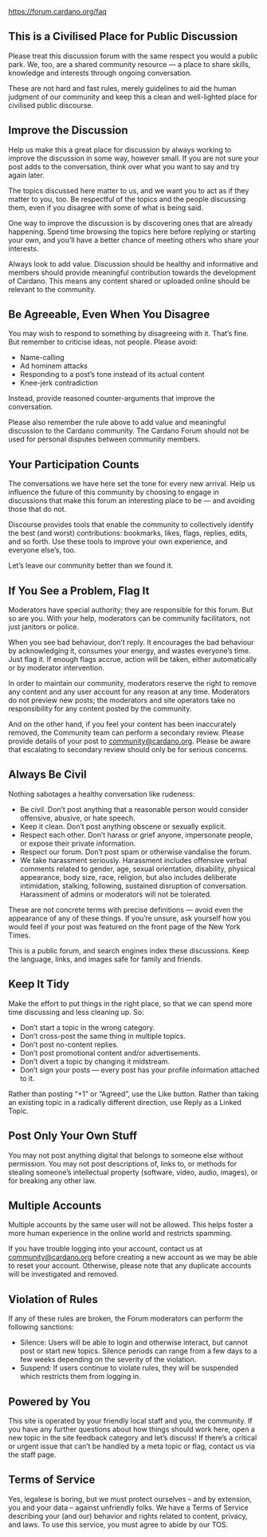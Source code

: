 https://forum.cardano.org/faq

## This is a Civilised Place for Public Discussion

Please treat this discussion forum with the same respect you would a public park. We, too, are a shared community resource — a place to share skills, knowledge and interests through ongoing conversation.

These are not hard and fast rules, merely guidelines to aid the human judgment of our community and keep this a clean and well-lighted place for civilised public discourse.

## Improve the Discussion

Help us make this a great place for discussion by always working to improve the discussion in some way, however small. If you are not sure your post adds to the conversation, think over what you want to say and try again later.

The topics discussed here matter to us, and we want you to act as if they matter to you, too. Be respectful of the topics and the people discussing them, even if you disagree with some of what is being said.

One way to improve the discussion is by discovering ones that are already happening. Spend time browsing the topics here before replying or starting your own, and you’ll have a better chance of meeting others who share your interests.

Always look to add value. Discussion should be healthy and informative and members should provide meaningful contribution towards the development of Cardano. This means any content shared or uploaded online should be relevant to the community.

## Be Agreeable, Even When You Disagree

You may wish to respond to something by disagreeing with it. That’s fine. But remember to criticise ideas, not people. Please avoid:

- Name-calling
- Ad hominem attacks
- Responding to a post’s tone instead of its actual content
- Knee-jerk contradiction

Instead, provide reasoned counter-arguments that improve the conversation.

Please also remember the rule above to add value and meaningful discussion to the Cardano community. The Cardano Forum should not be used for personal disputes between community members.

## Your Participation Counts

The conversations we have here set the tone for every new arrival. Help us influence the future of this community by choosing to engage in discussions that make this forum an interesting place to be — and avoiding those that do not.

Discourse provides tools that enable the community to collectively identify the best (and worst) contributions: bookmarks, likes, flags, replies, edits, and so forth. Use these tools to improve your own experience, and everyone else’s, too.

Let’s leave our community better than we found it.

## If You See a Problem, Flag It

Moderators have special authority; they are responsible for this forum. But so are you. With your help, moderators can be community facilitators, not just janitors or police.

When you see bad behaviour, don’t reply. It encourages the bad behaviour by acknowledging it, consumes your energy, and wastes everyone’s time. Just flag it. If enough flags accrue, action will be taken, either automatically or by moderator intervention.

In order to maintain our community, moderators reserve the right to remove any content and any user account for any reason at any time. Moderators do not preview new posts; the moderators and site operators take no responsibility for any content posted by the community.

And on the other hand, if you feel your content has been inaccurately removed, the Community team can perform a secondary review. Please provide details of your post to community@cardano.org. Please be aware that escalating to secondary review should only be for serious concerns.

## Always Be Civil

Nothing sabotages a healthy conversation like rudeness:

- Be civil. Don’t post anything that a reasonable person would consider offensive, abusive, or hate speech.
- Keep it clean. Don’t post anything obscene or sexually explicit.
- Respect each other. Don’t harass or grief anyone, impersonate people, or expose their private information.
- Respect our forum. Don’t post spam or otherwise vandalise the forum.
- We take harassment seriously. Harassment includes offensive verbal comments related to gender, age, sexual orientation, disability, physical appearance, body size, race, religion, but also includes deliberate intimidation, stalking, following, sustained disruption of conversation. Harassment of admins or moderators will not be tolerated.

These are not concrete terms with precise definitions — avoid even the appearance of any of these things. If you’re unsure, ask yourself how you would feel if your post was featured on the front page of the New York Times.

This is a public forum, and search engines index these discussions. Keep the language, links, and images safe for family and friends.

## Keep It Tidy

Make the effort to put things in the right place, so that we can spend more time discussing and less cleaning up. So:

- Don’t start a topic in the wrong category.
- Don’t cross-post the same thing in multiple topics.
- Don’t post no-content replies.
- Don’t post promotional content and/or advertisements.
- Don’t divert a topic by changing it midstream.
- Don’t sign your posts — every post has your profile information attached to it.

Rather than posting “+1” or “Agreed”, use the Like button. Rather than taking an existing topic in a radically different direction, use Reply as a Linked Topic.

## Post Only Your Own Stuff

You may not post anything digital that belongs to someone else without permission. You may not post descriptions of, links to, or methods for stealing someone’s intellectual property (software, video, audio, images), or for breaking any other law.

## Multiple Accounts

Multiple accounts by the same user will not be allowed. This helps foster a more human experience in the online world and restricts spamming.

If you have trouble logging into your account, contact us at community@cardano.org before creating a new account as we may be able to reset your account. Otherwise, please note that any duplicate accounts will be investigated and removed.

## Violation of Rules

If any of these rules are broken, the Forum moderators can perform the following sanctions:

- Silence: Users will be able to login and otherwise interact, but cannot post or start new topics. Silence periods can range from a few days to a few weeks depending on the severity of the violation.
- Suspend: If users continue to violate rules, they will be suspended which restricts them from logging in.

## Powered by You

This site is operated by your friendly local staff and you, the community. If you have any further questions about how things should work here, open a new topic in the site feedback category and let’s discuss! If there’s a critical or urgent issue that can’t be handled by a meta topic or flag, contact us via the staff page.

## Terms of Service

Yes, legalese is boring, but we must protect ourselves – and by extension, you and your data – against unfriendly folks. We have a Terms of Service describing your (and our) behavior and rights related to content, privacy, and laws. To use this service, you must agree to abide by our TOS.

